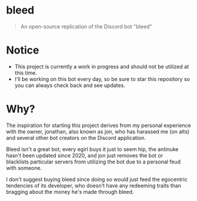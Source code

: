 # bleed

> An open-source replication of the Discord bot "bleed"

# Notice

- This project is currently a work in progress and should not be utilized at this time.
- I'll be working on this bot every day, so be sure to star this repository so you can always check back and see updates.

# Why?

The inspiration for starting this project derives from my personal experience with the owner, jonathan, also known as jon, who has harassed me (on alts) and several other bot creators on the Discord application.

Bleed isn't a great bot; every egirl buys it just to seem hip, the antinuke hasn't been updated since 2020, and jon just removes the bot or blacklists particular servers from utilizing the bot due to a personal feud with someone.

I don't suggest buying bleed since doing so would just feed the egocentric tendencies of its developer, who doesn't have any redeeming traits than bragging about the money he's made through bleed.

